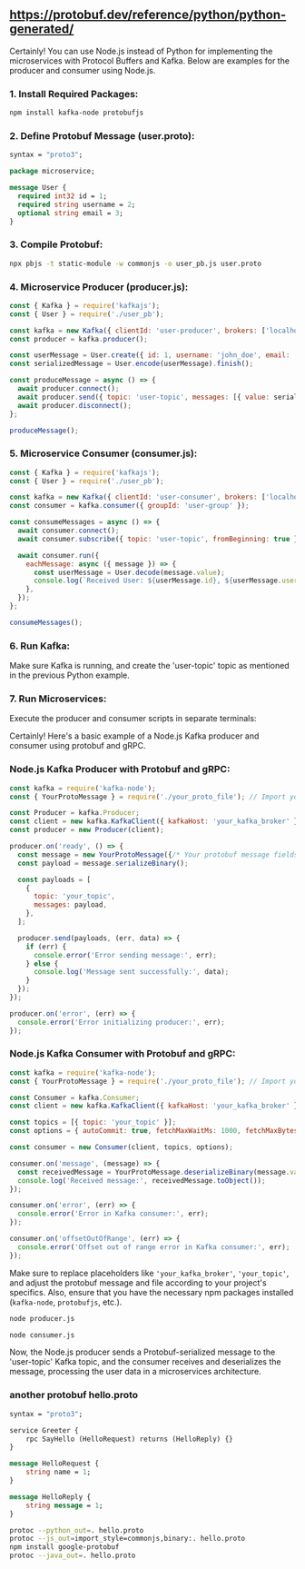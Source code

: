 
## https://protobuf.dev/reference/python/python-generated/

Certainly! You can use Node.js instead of Python for implementing the microservices with Protocol Buffers and Kafka. Below are examples for the producer and consumer using Node.js.

### 1. Install Required Packages:

```bash
npm install kafka-node protobufjs
```

### 2. Define Protobuf Message (user.proto):

```protobuf
syntax = "proto3";

package microservice;

message User {
  required int32 id = 1;
  required string username = 2;
  optional string email = 3;
}
```

### 3. Compile Protobuf:

```bash
npx pbjs -t static-module -w commonjs -o user_pb.js user.proto
```

### 4. Microservice Producer (producer.js):

```javascript
const { Kafka } = require('kafkajs');
const { User } = require('./user_pb');

const kafka = new Kafka({ clientId: 'user-producer', brokers: ['localhost:9092'] });
const producer = kafka.producer();

const userMessage = User.create({ id: 1, username: 'john_doe', email: 'john@example.com' });
const serializedMessage = User.encode(userMessage).finish();

const produceMessage = async () => {
  await producer.connect();
  await producer.send({ topic: 'user-topic', messages: [{ value: serializedMessage }] });
  await producer.disconnect();
};

produceMessage();
```

### 5. Microservice Consumer (consumer.js):

```javascript
const { Kafka } = require('kafkajs');
const { User } = require('./user_pb');

const kafka = new Kafka({ clientId: 'user-consumer', brokers: ['localhost:9092'] });
const consumer = kafka.consumer({ groupId: 'user-group' });

const consumeMessages = async () => {
  await consumer.connect();
  await consumer.subscribe({ topic: 'user-topic', fromBeginning: true });

  await consumer.run({
    eachMessage: async ({ message }) => {
      const userMessage = User.decode(message.value);
      console.log(`Received User: ${userMessage.id}, ${userMessage.username}, ${userMessage.email || 'N/A'}`);
    },
  });
};

consumeMessages();
```

### 6. Run Kafka:

Make sure Kafka is running, and create the 'user-topic' topic as mentioned in the previous Python example.

### 7. Run Microservices:

Execute the producer and consumer scripts in separate terminals:


Certainly! Here's a basic example of a Node.js Kafka producer and consumer using protobuf and gRPC.

### Node.js Kafka Producer with Protobuf and gRPC:

```javascript
const kafka = require('kafka-node');
const { YourProtoMessage } = require('./your_proto_file'); // Import your protobuf-generated message

const Producer = kafka.Producer;
const client = new kafka.KafkaClient({ kafkaHost: 'your_kafka_broker' });
const producer = new Producer(client);

producer.on('ready', () => {
  const message = new YourProtoMessage({/* Your protobuf message fields */});
  const payload = message.serializeBinary();

  const payloads = [
    {
      topic: 'your_topic',
      messages: payload,
    },
  ];

  producer.send(payloads, (err, data) => {
    if (err) {
      console.error('Error sending message:', err);
    } else {
      console.log('Message sent successfully:', data);
    }
  });
});

producer.on('error', (err) => {
  console.error('Error initializing producer:', err);
});
```

### Node.js Kafka Consumer with Protobuf and gRPC:

```javascript
const kafka = require('kafka-node');
const { YourProtoMessage } = require('./your_proto_file'); // Import your protobuf-generated message

const Consumer = kafka.Consumer;
const client = new kafka.KafkaClient({ kafkaHost: 'your_kafka_broker' });

const topics = [{ topic: 'your_topic' }];
const options = { autoCommit: true, fetchMaxWaitMs: 1000, fetchMaxBytes: 1024 * 1024 };

const consumer = new Consumer(client, topics, options);

consumer.on('message', (message) => {
  const receivedMessage = YourProtoMessage.deserializeBinary(message.value);
  console.log('Received message:', receivedMessage.toObject());
});

consumer.on('error', (err) => {
  console.error('Error in Kafka consumer:', err);
});

consumer.on('offsetOutOfRange', (err) => {
  console.error('Offset out of range error in Kafka consumer:', err);
});
```

Make sure to replace placeholders like `'your_kafka_broker'`, `'your_topic'`, and adjust the protobuf message and file according to your project's specifics. Also, ensure that you have the necessary npm packages installed (`kafka-node`, `protobufjs`, etc.).


```bash
node producer.js
```

```bash
node consumer.js
```

Now, the Node.js producer sends a Protobuf-serialized message to the 'user-topic' Kafka topic, and the consumer receives and deserializes the message, processing the user data in a microservices architecture.

### another protobuf  hello.proto
```protobuf
syntax = "proto3";

service Greeter {
    rpc SayHello (HelloRequest) returns (HelloReply) {}
}

message HelloRequest {
    string name = 1;
}

message HelloReply {
    string message = 1;
}

```

```bash
protoc --python_out=. hello.proto
protoc --js_out=import_style=commonjs,binary:. hello.proto
npm install google-protobuf
protoc --java_out=. hello.proto
```

    
